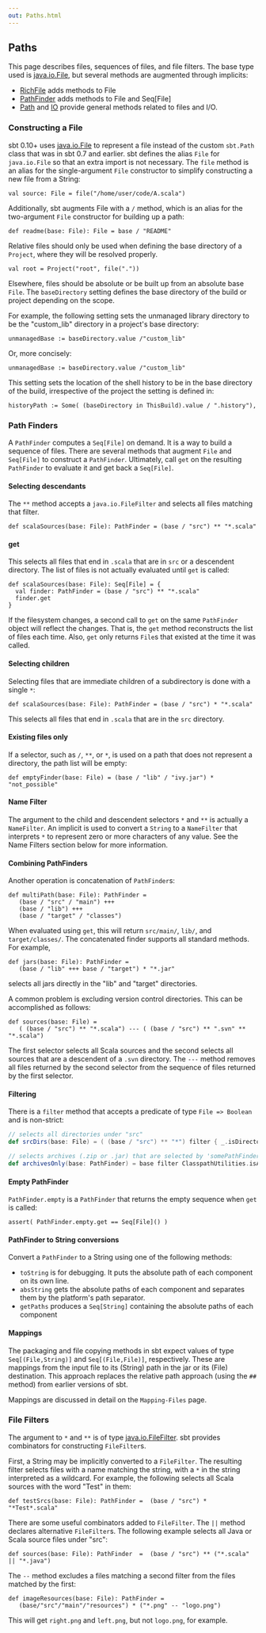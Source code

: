 ```yaml
---
out: Paths.html
---
```


Paths
-----

This page describes files, sequences of files, and file filters. The
base type used is
[java.io.File](http://download.oracle.com/javase/6/docs/api/java/io/File.html),
but several methods are augmented through implicits:

-   [RichFile](../../api/sbt/RichFile.html) adds methods to File
-   [PathFinder](../../api/sbt/PathFinder.html) adds methods to File
    and Seq[File]
-   [Path](../../api/sbt/Path\$.html) and [IO](../../api/sbt/IO\$.html)
    provide general methods related to files and I/O.

### Constructing a File

sbt 0.10+ uses
[java.io.File](http://download.oracle.com/javase/6/docs/api/java/io/File.html)
to represent a file instead of the custom `sbt.Path` class that was in
sbt 0.7 and earlier. sbt defines the alias `File` for `java.io.File` so
that an extra import is not necessary. The `file` method is an alias for
the single-argument `File` constructor to simplify constructing a new
file from a String:

    val source: File = file("/home/user/code/A.scala")

Additionally, sbt augments File with a `/` method, which is an alias for
the two-argument `File` constructor for building up a path:

    def readme(base: File): File = base / "README"

Relative files should only be used when defining the base directory of a
`Project`, where they will be resolved properly.

    val root = Project("root", file("."))

Elsewhere, files should be absolute or be built up from an absolute base
`File`. The `baseDirectory` setting defines the base directory of the
build or project depending on the scope.

For example, the following setting sets the unmanaged library directory
to be the "custom\_lib" directory in a project's base directory:

    unmanagedBase := baseDirectory.value /"custom_lib"

Or, more concisely:

    unmanagedBase := baseDirectory.value /"custom_lib"

This setting sets the location of the shell history to be in the base
directory of the build, irrespective of the project the setting is
defined in:

    historyPath := Some( (baseDirectory in ThisBuild).value / ".history"),

### Path Finders

A `PathFinder` computes a `Seq[File]` on demand. It is a way to build a
sequence of files. There are several methods that augment `File` and
`Seq[File]` to construct a `PathFinder`. Ultimately, call `get` on the
resulting `PathFinder` to evaluate it and get back a `Seq[File]`.

#### Selecting descendants

The `**` method accepts a `java.io.FileFilter` and selects all files
matching that filter.

    def scalaSources(base: File): PathFinder = (base / "src") ** "*.scala"

#### get

This selects all files that end in `.scala` that are in `src` or a
descendent directory. The list of files is not actually evaluated until
`get` is called:

    def scalaSources(base: File): Seq[File] = {
      val finder: PathFinder = (base / "src") ** "*.scala" 
      finder.get
    }

If the filesystem changes, a second call to `get` on the same
`PathFinder` object will reflect the changes. That is, the `get` method
reconstructs the list of files each time. Also, `get` only returns
`File`s that existed at the time it was called.

#### Selecting children

Selecting files that are immediate children of a subdirectory is done
with a single `*`:

    def scalaSources(base: File): PathFinder = (base / "src") * "*.scala"

This selects all files that end in `.scala` that are in the `src`
directory.

#### Existing files only

If a selector, such as `/`, `**`, or `*`, is used on a path that does
not represent a directory, the path list will be empty:

    def emptyFinder(base: File) = (base / "lib" / "ivy.jar") * "not_possible"

#### Name Filter

The argument to the child and descendent selectors `*` and `**` is
actually a `NameFilter`. An implicit is used to convert a `String` to a
`NameFilter` that interprets `*` to represent zero or more characters of
any value. See the Name Filters section below for more information.

#### Combining PathFinders

Another operation is concatenation of `PathFinder`s:

    def multiPath(base: File): PathFinder =
       (base / "src" / "main") +++
       (base / "lib") +++
       (base / "target" / "classes")

When evaluated using `get`, this will return `src/main/`, `lib/`, and
`target/classes/`. The concatenated finder supports all standard
methods. For example,

    def jars(base: File): PathFinder =
       (base / "lib" +++ base / "target") * "*.jar"

selects all jars directly in the "lib" and "target" directories.

A common problem is excluding version control directories. This can be
accomplished as follows:

    def sources(base: File) =
       ( (base / "src") ** "*.scala") --- ( (base / "src") ** ".svn" ** "*.scala")

The first selector selects all Scala sources and the second selects all
sources that are a descendent of a `.svn` directory. The `---` method
removes all files returned by the second selector from the sequence of
files returned by the first selector.

#### Filtering

There is a `filter` method that accepts a predicate of type
`File => Boolean` and is non-strict:

```scala
// selects all directories under "src"
def srcDirs(base: File) = ( (base / "src") ** "*") filter { _.isDirectory }

// selects archives (.zip or .jar) that are selected by 'somePathFinder'
def archivesOnly(base: PathFinder) = base filter ClasspathUtilities.isArchive
```

#### Empty PathFinder

`PathFinder.empty` is a `PathFinder` that returns the empty sequence
when `get` is called:

    assert( PathFinder.empty.get == Seq[File]() )

#### PathFinder to String conversions

Convert a `PathFinder` to a String using one of the following methods:

-   `toString` is for debugging. It puts the absolute path of each
    component on its own line.
-   `absString` gets the absolute paths of each component and separates
    them by the platform's path separator.
-   `getPaths` produces a `Seq[String]` containing the absolute paths of
    each component

#### Mappings

The packaging and file copying methods in sbt expect values of type
`Seq[(File,String)]` and `Seq[(File,File)]`, respectively. These are
mappings from the input file to its (String) path in the jar or its
(File) destination. This approach replaces the relative path approach
(using the `##` method) from earlier versions of sbt.

Mappings are discussed in detail on the `Mapping-Files` page.

### File Filters

The argument to `*` and `**` is of type
[java.io.FileFilter](http://download.oracle.com/javase/6/docs/api/java/io/FileFilter.html).
sbt provides combinators for constructing `FileFilter`s.

First, a String may be implicitly converted to a `FileFilter`. The
resulting filter selects files with a name matching the string, with a
`*` in the string interpreted as a wildcard. For example, the following
selects all Scala sources with the word "Test" in them:

    def testSrcs(base: File): PathFinder =  (base / "src") * "*Test*.scala"

There are some useful combinators added to `FileFilter`. The `||` method
declares alternative `FileFilter`s. The following example selects all
Java or Scala source files under "src":

    def sources(base: File): PathFinder  =  (base / "src") ** ("*.scala" || "*.java")

The `--` method excludes a files matching a second filter from the files
matched by the first:

    def imageResources(base: File): PathFinder =
       (base/"src"/"main"/"resources") * ("*.png" -- "logo.png")

This will get `right.png` and `left.png`, but not `logo.png`, for
example.
